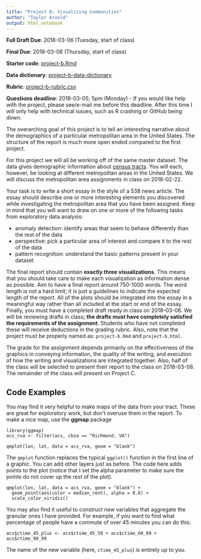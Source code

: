 ```yaml
---
title: "Project B: Visualizing Communities"
author: "Taylor Arnold"
output: html_notebook
---
```


**Full Draft Due**: 2018-03-06 (Tuesday, start of class)

**Final Due**: 2018-03-08 (Thursday, start of class)

**Starter code**: <a href="https://raw.githubusercontent.com/statsmaths/stat209/master/projects/project-b.Rmd" download="project-b.Rmd" target="_blank">project-b.Rmd</a>

**Data dictionary**: [project-b-data-dictionary](https://statsmaths.github.io/stat209/notes/project-b-acs-dictionary)

**Rubric**: [project-b-rubric.csv](https://github.com/statsmaths/stat209/blob/master/projects/project-b-rubric.csv)

**Questions deadline**:  2018-03-05; 5pm (Monday) - If you would like help
with the project, please see/e-mail me before this deadline. After this time
I will only help with technical issues, such as R crashing or GitHub being
down.

The overarching goal of this project is to tell an interesting narrative about
the demographics of a particular metropolitan area in the United States. The
structure of the report is much more open ended compared to the first project.

For this project we will all be working off of the same master dataset. The
data gives demographic information about [census tracts](https://en.wikipedia.org/wiki/Census_tract). You will each, however, be looking at different metropolitan
areas in the United States. We will discuss the metropolitan area assignments
in class on 2018-02-22.

Your task is to write a short essay in the style of a 538 news article.
The essay should describe one or more interesting elements you discovered
while investigating the metropolitan area that you have been assigned. Keep
in mind that you will want to draw on one or more of the following tasks
from exploratory data analysis:

- anomaly detection: identify areas that seem to behave differently than the
rest of the data
- perspective: pick a particular area of interest and compare it to the rest
of the data
- pattern recognition: understand the basic patterns present in your dataset

The final report should contain **exactly three visualizations**. This means
that you should take care to make each visualization as information dense as
possible. Aim to have a final report around 750-1000 words. The word length is
not a hard limit; it is just a guidelines to indicate the expected length
of the report. All of the plots should be integrated into the essay in a
meaningful way rather than all included at the start or end of the essay.
Finally, you must have a completed draft ready in class on 2018-03-06. We
will be reviewing drafts in class; **the drafts must have completely satisfied
the requirements of the assignment**. Students who have not completed these
will receive deductions in the grading rubric. Also, note that the project
must be properly named as: `project-b.Rmd` and `project-b.html`.

The grade for the assignment depends primarily on the effectiveness of the
graphics in conveying information, the quality of the writing, and execution
of how the writing and visualizations are integrated together. Also, half of
the class will be selected to present their report to the class on 2018-03-08.
The remainder of the class will present on Project C.

## Code Examples

You may find it very helpful to make maps of the data from your tract. These
are great for exploratory work, but don't overuse them in the report. To make
a nice map, use the **ggmap** package

```{r}
library(ggmap)
acs_rva <- filter(acs, cbsa == "Richmond, VA")

qmplot(lon, lat, data = acs_rva, geom = "blank")
```

The `qmplot` function replaces the typical `ggplot()` function in the first
line of a graphic. You can add other layers just as before. The code here adds
points to the plot (notice that I set the alpha parameter to make sure the
points do not cover up the rest of the plot).

```{r}
qmplot(lon, lat, data = acs_rva, geom = "blank") +
  geom_point(aes(color = median_rent), alpha = 0.8) +
  scale_color_viridis()
```

You may also find it useful to construct new variables that aggregate the
granular ones I have provided. For example, if you want to find what percentage
of people have a commute of over 45 minutes you can do this:

```{r}
acs$ctime_45_plus <- acs$ctime_45_59 + acs$ctime_60_89 + acs$ctime_90_99
```

The name of the new variable (here, `ctime_45_plus`) is entirely up to you.



